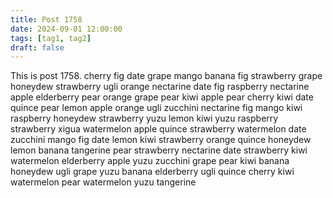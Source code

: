 ```yaml
---
title: Post 1758
date: 2024-09-01 12:00:00
tags: [tag1, tag2]
draft: false
---
```

This is post 1758.
cherry
fig
date
grape
mango
banana
fig
strawberry
grape
honeydew
strawberry
ugli
orange
nectarine
date
fig
raspberry
nectarine
apple
elderberry
pear
orange
grape
pear
kiwi
apple
pear
cherry
kiwi
date
quince
pear
lemon
apple
orange
ugli
zucchini
nectarine
fig
mango
kiwi
raspberry
honeydew
strawberry
yuzu
lemon
kiwi
yuzu
raspberry
strawberry
xigua
watermelon
apple
quince
strawberry
watermelon
date
zucchini
mango
fig
date
lemon
kiwi
strawberry
orange
quince
honeydew
lemon
banana
tangerine
pear
strawberry
nectarine
date
strawberry
kiwi
watermelon
elderberry
apple
yuzu
zucchini
grape
pear
kiwi
banana
honeydew
ugli
grape
yuzu
banana
elderberry
ugli
quince
cherry
kiwi
watermelon
pear
watermelon
yuzu
tangerine
